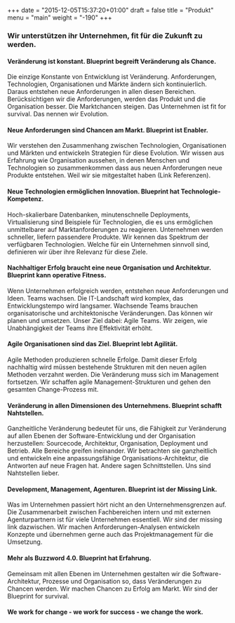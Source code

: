 +++
date = "2015-12-05T15:37:20+01:00"
draft = false
title = "Produkt"
menu = "main"
weight = "-190"
+++


### Wir unterstützen ihr Unternehmen, fit für die Zukunft zu werden.

#### Veränderung ist konstant. Blueprint begreift Veränderung als Chance.
Die einzige Konstante von Entwicklung ist Veränderung. Anforderungen, Technologien, Organisationen und Märkte ändern sich kontinuierlich. Daraus entstehen neue Anforderungen in allen diesen Bereichen. Berücksichtigen wir die Anforderungen, werden das Produkt und die Organisation besser. Die Marktchancen steigen. Das Unternehmen ist fit for survival. Das nennen wir Evolution. 

#### Neue Anforderungen sind Chancen am Markt. Blueprint ist Enabler.
Wir verstehen den Zusammenhang zwischen Technologien, Organisationen und Märkten und entwickeln Strategien für diese Evolution. Wir wissen aus Erfahrung wie Organisation aussehen, in denen Menschen und Technologien so zusammenkommen dass aus neuen Anforderungen neue Produkte entstehen. Weil wir sie mitgestaltet haben (Link Referenzen).

#### Neue Technologien ermöglichen Innovation. Blueprint hat Technologie-Kompetenz.
Hoch-skalierbare Datenbanken, minutenschnelle Deployments, Virtualisierung sind Beispiele für Technologien, die es uns ermöglichen unmittelbarer auf Marktanforderungen zu reagieren. Unternehmen werden schneller, liefern passendere Produkte. Wir kennen das Spektrum der verfügbaren Technologien. Welche für ein Unternehmen sinnvoll sind, definieren wir über ihre Relevanz für diese Ziele. 

#### Nachhaltiger Erfolg braucht eine neue Organisation und Architektur. Blueprint kann operative Fitness.
Wenn Unternehmen erfolgreich werden, entstehen neue Anforderungen und Ideen. Teams wachsen. Die IT-Landschaft wird komplex, das Entwicklungstempo wird langsamer. Wachsende Teams brauchen organisatorische und architektonische Veränderungen. Das können wir planen und umsetzen. Unser Ziel dabei: Agile Teams. Wir zeigen, wie Unabhängigkeit der Teams ihre Effektivität erhöht.

#### Agile Organisationen sind das Ziel. Blueprint lebt Agilität.
Agile Methoden produzieren schnelle Erfolge. Damit dieser Erfolg nachhaltig wird müssen bestehende Strukturen mit den neuen agilen Methoden verzahnt werden. Die Veränderung muss sich im Management fortsetzen. Wir schaffen agile Management-Strukturen und gehen den gesamten Change-Prozess mit.

#### Veränderung in allen Dimensionen des Unternehmens. Blueprint schafft Nahtstellen.
Ganzheitliche Veränderung bedeutet für uns, die Fähigkeit zur Veränderung auf allen Ebenen der Software-Entwicklung und der Organisation herzustellen: Sourcecode, Architektur, Organisation, Deployment und Betrieb. Alle Bereiche greifen ineinander. Wir betrachten sie ganzheitlich und entwickeln eine anpassungsfähige Organisations-Architektur, die Antworten auf neue Fragen hat. Andere sagen Schnittstellen. Uns sind Nahtstellen lieber.

#### Development, Management, Agenturen. Blueprint ist der Missing Link.
Was im Unternehmen passiert hört nicht an den Unternehmensgrenzen auf. Die Zusammenarbeit zwischen Fachbereichen  intern und mit externen Agenturpartnern ist für viele Unternehmen essentiell. Wir sind der missing link dazwischen. Wir machen Anforderungen-Analysen entwickeln Konzepte und übernehmen gerne auch das Projektmanagement für die Umsetzung.

#### Mehr als Buzzword 4.0. Blueprint hat Erfahrung.
Gemeinsam mit allen Ebenen im Unternehmen gestalten wir die Software-Architektur, Prozesse und Organisation so, dass Veränderungen zu Chancen werden. Wir machen Chancen zu Erfolg am Markt. Wir sind der Blueprint for survival.

#### We work for change - we work for success - we change the work.

